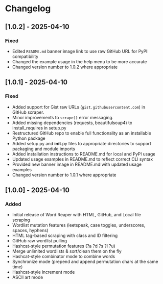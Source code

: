 # Changelog

## [1.0.2] - 2025-04-10

### Fixed
- Edited `README.md` banner image link to use raw GitHub URL for PyPI compatibility
- Changed the example usage in the help menu to be more accurate
- Changed version number to 1.0.2 where appropriate

## [1.0.1] - 2025-04-10
### Fixed
- Added support for Gist raw URLs (`gist.githubusercontent.com`) in GitHub scraper.
- Minor improvements to `scrape()` error messaging.
- Added missing dependencies (requests, beautifulsoup4) to install_requires in setup.py
- Restructured GitHub repo to enable full functionality as an installable Python package
- Added setup.py and __init__.py files to appropriate directories to support packaging and module imports
- Added installation instructions to README.md for local and PyPI usage
- Updated usage examples in README.md to reflect correct CLI syntax
- Provided new banner image in README.md with updated usage examples
- Changed version number to 1.0.1 where appropriate

## [1.0.0] - 2025-04-10
### Added
- Initial release of Word Reaper with HTML, GitHub, and Local file scraping
- Wordlist mutation features (leetspeak, case toggles, underscores, spaces, hyphens)
- HTML tag-based scraping with class and ID filtering
- GitHub raw wordlist pulling
- Hashcat-style permutation features (?a ?d ?s ?l ?u)
- Merge unlimited wordlists & sort/clean them on the fly
- Hashcat-style combinator mode to combine words
- Synchronize mode (prepend and append permutation chars at the same time)
- Hashcat-style increment mode
- ASCII art mode

